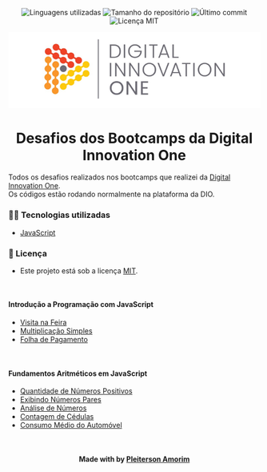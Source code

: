 <!-- Badges session -->
<p align="center">
  <!-- languages -->
  <img src="https://img.shields.io/github/languages/count/pleiterson/dotnet-mongodb?style=social" alt="Linguagens utilizadas">
  <!-- repo size -->
  <img src="https://img.shields.io/github/repo-size/Pleiterson/dotnet-mongodb?style=social" alt="Tamanho do repositório">
  <!-- last commit -->
  <img src="https://img.shields.io/github/last-commit/Pleiterson/dotnet-mongodb?style=social" alt="Último commit">
  <!-- licence MIT -->
  <img src="https://img.shields.io/github/license/Pleiterson/dotnet-mongodb?style=social" alt="Licença MIT">
</p>

<!--Banner session-->
<p align="center">
  <img src="./assets/banner.png" alt="DIO" title="Digital Innovation One">
</p>

<!--About session-->
<h1 align="center">Desafios dos Bootcamps da Digital Innovation One</h1>

Todos os desafios realizados nos bootcamps que realizei da [Digital Innovation One](https://digitalinnovation.one/).<br>
Os códigos estão rodando normalmente na plataforma da DIO.

<h3>👨‍💻 Tecnologias utilizadas</h3>

- [JavaScript](https://developer.mozilla.org/en-US/docs/Web/JavaScript)

<!--License session-->
<h3>📝 Licença</h3>

- Este projeto está sob a licença [MIT](./LICENSE).

<br><h4>Introdução a Programação com JavaScript</h4>

- [Visita na Feira](https://github.com/Pleiterson/desafios-bootcamps-dio/blob/master/01-Introducao-a-programacao-com-javascript/visita-na-feira.js)
- [Multiplicação Simples](https://github.com/Pleiterson/desafios-bootcamps-dio/blob/master/01-Introducao-a-programacao-com-javascript/multiplicacao-simples.js)
- [Folha de Pagamento](https://github.com/Pleiterson/desafios-bootcamps-dio/blob/master/01-Introducao-a-programacao-com-javascript/folha-de-pagamento.js)

<br><h4>Fundamentos Aritméticos em JavaScript</h4>

- [Quantidade de Números Positivos](https://github.com/Pleiterson/desafios-bootcamps-dio/blob/master/02-Fundamentos-aritmeticos-em-javascript/quantidade-de-numeros-positivos.js)
- [Exibindo Números Pares](https://github.com/Pleiterson/desafios-bootcamps-dio/blob/master/02-Fundamentos-aritmeticos-em-javascript/exibindo-numeros-pares.js)
- [Análise de Números](https://github.com/Pleiterson/desafios-bootcamps-dio/blob/master/02-Fundamentos-aritmeticos-em-javascript/analise-de-numeros.js)
- [Contagem de Cédulas](https://github.com/Pleiterson/desafios-bootcamps-dio/blob/master/02-Fundamentos-aritmeticos-em-javascript/contagem-de-cedulas.js)
- [Consumo Médio do Automóvel](https://github.com/Pleiterson/desafios-bootcamps-dio/blob/master/02-Fundamentos-aritmeticos-em-javascript/consumo-medio-do-automovel.js)

<!--Bottom session-->
<br><h4 align=center>Made with by <a target="_blank" href="https://pleiterson.vercel.app" >Pleiterson Amorim</a></h4>
